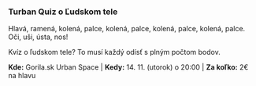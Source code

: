 ### Turban Quiz o Ľudskom tele

Hlavá, ramená, kolená, palce,
kolená, palce,
kolená, palce,
kolená, palce.
Oči, uši, ústa, nos!

Kvíz o ľudskom tele? To musí každý odísť s plným počtom bodov.

**Kde:** Gorila.sk Urban Space | **Kedy:** 14. 11. (utorok) o 20:00 | **Za koľko:** 2€ na hlavu
